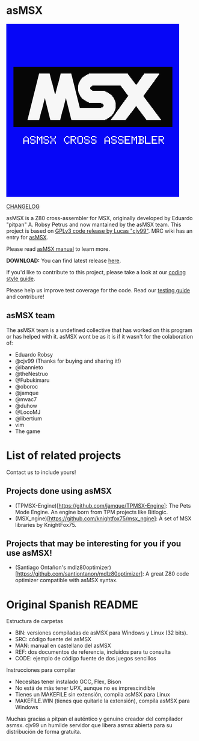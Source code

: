 # asMSX

![asmsx](doc/asmsx.png)

[CHANGELOG](CHANGELOG.md)

asMSX is a Z80 cross-assembler for MSX, originally developed by Eduardo "pitpan" A. Robsy Petrus and now mantained by the asMSX team.
This project is based on [GPLv3 code release by Lucas "cjv99"](https://code.google.com/archive/p/asmsx-license-gpl/).
MRC wiki has an entry for [asMSX](https://www.msx.org/wiki/asMSX).

Please read [asMSX manual](doc/asmsx.md) to learn more.

**DOWNLOAD:** You can find latest release [here](https://github.com/Fubukimaru/asMSX/releases/).

If you'd like to contribute to this project, please take a look at our [coding style guide](doc/coding-style.md).

Please help us improve test coverage for the code. Read our [testing guide](doc/testing.md) and contribure!

## asMSX team
The asMSX team is a undefined collective that has worked on this program or has helped with it. asMSX wont be as it is if it wasn't for the colaboration of:

- Eduardo Robsy
- @cjv99 (Thanks for buying and sharing it!)
- @ibannieto
- @theNestruo
- @Fubukimaru
- @oboroc
- @jamque
- @mvac7
- @duhow
- @LocoMJ
- @libertium
- vim
- The game

# List of related projects

Contact us to include yours!

## Projects done using asMSX

- (TPMSX-Engine)[https://github.com/jamque/TPMSX-Engine]: The Pets Mode Engine. An engine born from TPM projects like Bitlogic.
- (MSX_ngine)[https://github.com/knightfox75/msx_ngine]: A set of MSX libraries by KnightFox75.


## Projects that may be interesting for you if you use asMSX!

- (Santiago Ontañon's mdlz80optimizer)[https://github.com/santiontanon/mdlz80optimizer]: A great Z80 code optimizer compatible with asMSX syntax.


# Original Spanish README

Estructura de carpetas

- BIN: versiones compiladas de asMSX para Windows y Linux (32 bits).
- SRC: código fuente del asMSX
- MAN: manual en castellano del asMSX
- REF: dos documentos de referencia, incluidos para tu consulta
- CODE: ejemplo de código fuente de dos juegos sencillos

Instrucciones para compilar

- Necesitas tener instalado GCC, Flex, Bison
- No está de más tener UPX, aunque no es imprescindible
- Tienes un MAKEFILE sin extensión, compila asMSX para Linux
- MAKEFILE.WIN (tienes que quitarle la extensión), compila asMSX para Windows

Muchas gracias a pitpan el auténtico y genuino creador del compilador asmsx.
cjv99 un humilde servidor que libera asmsx abierta para su distribución de forma gratuita.
